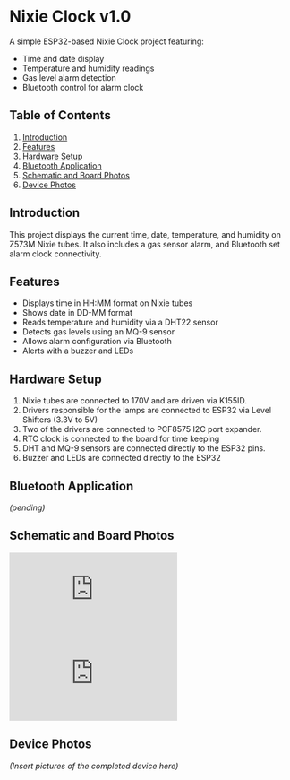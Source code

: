 # Nixie Clock v1.0

A simple ESP32-based Nixie Clock project featuring:
- Time and date display
- Temperature and humidity readings
- Gas level alarm detection
- Bluetooth control for alarm clock

## Table of Contents
1. [Introduction](#introduction)
2. [Features](#features)
3. [Hardware Setup](#hardware-setup)
4. [Bluetooth Application](#bluetooth-application)
5. [Schematic and Board Photos](#schematic-and-board-photos)
6. [Device Photos](#device-photos)

## Introduction
This project displays the current time, date, temperature, and humidity on Z573M Nixie tubes. It also includes a gas sensor alarm, and Bluetooth set alarm clock connectivity.

## Features
- Displays time in HH:MM format on Nixie tubes
- Shows date in DD-MM format
- Reads temperature and humidity via a DHT22 sensor
- Detects gas levels using an MQ-9 sensor
- Allows alarm configuration via Bluetooth
- Alerts with a buzzer and LEDs

## Hardware Setup
1. Nixie tubes are connected to 170V and are driven via K155ID.
2. Drivers responsible for the lamps are connected to ESP32 via Level Shifters (3.3V to 5V)
3. Two of the drivers are connected to PCF8575 I2C port expander.
4. RTC clock is connected to the board for time keeping
5. DHT and MQ-9 sensors are connected directly to the ESP32 pins.
6. Buzzer and LEDs are connected directly to the ESP32

## Bluetooth Application
*(pending)*

## Schematic and Board Photos
![alt text](https://github.com/user-attachments/files/18380295/NixieClockBoard.pdf)
![alt text](https://github.com/user-attachments/files/18380296/NixieClockSchematic.pdf)

## Device Photos
*(Insert pictures of the completed device here)*
